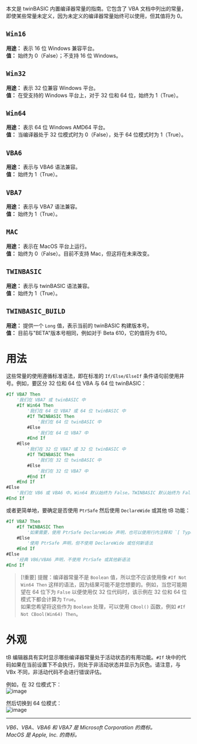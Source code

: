 本文是 twinBASIC 内置编译器常量的指南。它包含了 VBA 文档中列出的常量，即使某些常量未定义，因为未定义的编译器常量始终可以使用，但其值将为 0。

## `Win16`

**用途：** 表示 16 位 Windows 兼容平台。\
**值：** 始终为 0（False）；不支持 16 位 Windows。

## `Win32` 

**用途：** 表示 32 位兼容 Windows 平台。\
**值：** 在受支持的 Windows 平台上，对于 32 位和 64 位，始终为 1（True）。

## `Win64`

**用途：** 表示 64 位 Windows AMD64 平台。\
**值：** 当编译器处于 32 位模式时为 0（False），处于 64 位模式时为 1（True）。

## `VBA6`

**用途：** 表示与 VBA6 语法兼容。\
**值：** 始终为 1（True）。

## `VBA7`

**用途：** 表示与 VBA7 语法兼容。\
**值：** 始终为 1（True）。

## `MAC`
**用途：** 表示在 MacOS 平台上运行。\
**值：** 始终为 0（False）。目前不支持 Mac，但这将在未来改变。

## `TWINBASIC`

**用途：** 表示与 twinBASIC 语法兼容。\
**值：** 始终为 1（True）。

## `TWINBASIC_BUILD`

**用途：** 提供一个 `Long` 值，表示当前的 twinBASIC 构建版本号。\
**值：** 目前与"BETA"版本号相同，例如对于 Beta 610，它的值将为 610。

# 用法

这些常量的使用遵循标准语法，即在标准的 `If/Else/ElseIf` 条件语句前使用井号。例如，要区分 32 位和 64 位 VBA 与 64 位 twinBASIC：

```vb
#If VBA7 Then
    '我们在 VBA7 或 twinBASIC 中
    #If Win64 Then
        '我们在 64 位 VBA7 或 64 位 twinBASIC 中
        #If TWINBASIC Then
            '我们在 64 位 twinBASIC 中
        #Else
            '我们在 64 位 VBA7 中
        #End If
    #Else
        '我们在 32 位 VBA7 或 32 位 twinBASIC 中
        #If TWINBASIC Then
            '我们在 32 位 twinBASIC 中
        #Else
            '我们在 32 位 VBA7 中
        #End If
    #End If
#Else
    '我们在 VB6 或 VBA6 中。Win64 默认始终为 False。TWINBASIC 默认始终为 False。
#End If
```

或者更简单地，要确定是否使用 `PtrSafe` 然后使用 `DeclareWide` 或其他 tB 功能：

```vb
#If VBA7 Then
    #If TWINBASIC Then
        '如果需要，使用 PtrSafe DeclareWide 声明，也可以使用行内注释和 `[ TypeHint() ]`，以及函数属性
    #Else
        '使用 PtrSafe 声明，但不使用 DeclareWide 或任何新语法
    #End If
#Else
    '经典 VB6/VBA6 声明，不使用 PtrSafe 或其他新语法
#End If
```

>[!重要]
>提醒：编译器常量不是 `Boolean` 值，所以您不应该使用像 `#If Not Win64 Then` 这样的语法，因为结果可能不是您想要的。例如，当您可能期望在 64 位下为 `False` 以便使用仅 32 位代码时，该示例在 32 位和 64 位模式下都会计算为 `True`。\
如果您希望将这些作为 `Boolean` 处理，可以使用 `CBool()` 函数，例如 `#If Not CBool(Win64) Then`。

# 外观

tB 编辑器具有实时显示哪些编译器常量处于活动状态的有用功能。`#If` 块中的代码如果在当前设置下不会执行，则处于非活动状态并显示为灰色。请注意，与 VBx 不同，非活动代码不会进行错误评估。

例如，在 32 位模式下：\
![image](/images/official/oHpCiV1.png)

然后切换到 64 位模式：\
![image](/images/official/TYizrRW.png)


---
*VB6、VBA、VBA6 和 VBA7 是 Microsoft Corporation 的商标。*\
*MacOS 是 Apple, Inc. 的商标。*